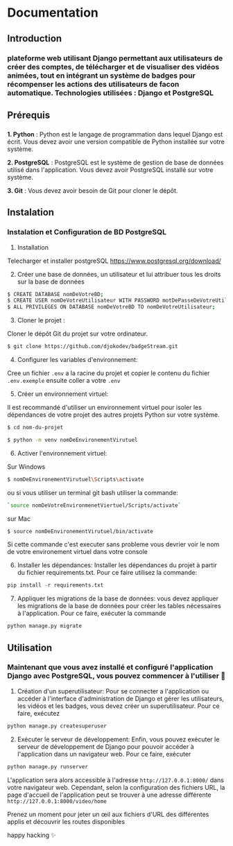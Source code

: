 # Documentation

## Introduction 
### plateforme web utilisant Django permettant aux utilisateurs de créer des comptes, de télécharger et de visualiser des vidéos animées,  tout en intégrant un système de badges pour récompenser les actions des utilisateurs de facon automatique. Technologies utilisées : Django et PostgreSQL ###

## Prérequis
### 

**1. Python**  : Python est le langage de programmation dans lequel Django est écrit. Vous devez avoir une version compatible de Python installée sur votre système. 
    
**2. PostgreSQL** : PostgreSQL est le système de gestion de base de données utilisé dans l'application. Vous devez avoir PostgreSQL installé sur votre système.

**3. Git** : Vous devez avoir besoin de Git pour cloner le dépôt. 

###

## Instalation

### Instalation et Configuration de BD PostgreSQL

1. Installation

Telecharger et installer postgreSQL https://www.postgresql.org/download/

2. Créer une base de données, un utilisateur et lui attribuer tous les droits sur la base de données

```bash
$ CREATE DATABASE nomDeVotreBD;
$ CREATE USER nomDeVotreUtilisateur WITH PASSWORD motDePasseDeVotreUtilisateur;
$ ALL PRIVILEGES ON DATABASE nomDeVotreBD TO nomDeVotreUtilisateur;
```

3. Cloner le projet :

Cloner le dépôt Git du projet sur votre ordinateur.

```bash
$ git clone https://github.com/djokodev/badgeStream.git
```
    
4. Configurer les variables d'environnement:

Cree un fichier `.env` a la racine du projet et copier le contenu du fichier `.env.exemple` ensuite coller a votre `.env`
    
5. Créer un environnement virtuel:

Il est recommandé d'utiliser un environnement virtuel pour isoler les dépendances de votre projet des autres projets Python sur votre système.

```bash
$ cd nom-du-projet 
```

```bash
$ python -m venv nomDeEnvironementVirutuel
```

6. Activer l'environnement virtuel:

Sur Windows 
```bash
$ nomDeEnvironementVirutuel\Scripts\activate
```
ou  si vous utiliser un terminal git bash utiliser la commande:
```bash
`source nomDeVotreEnvironmenetViertuel/Scripts/activate`
```

sur Mac
```bash
$ source nomDeEnvironementVirutuel/bin/activate 
```

Si cette commande c'est executer sans probleme vous devrier voir le nom de votre environement virtuel dans votre console

6. Installer les dépendances: Installer les dépendances du projet à partir du fichier requirements.txt. Pour ce faire utilisez la commande:
```python
pip install -r requirements.txt
```

7. Appliquer les migrations de la base de données: vous devez appliquer les migrations de la base de données pour créer les tables nécessaires à l'application. Pour ce faire, exécuter la commande
```python
python manage.py migrate
```

## Utilisation 

### Maintenant que vous avez installé et configuré l'application Django avec PostgreSQL, vous pouvez commencer à l'utiliser 🙂  

1. Création d'un superutilisateur: Pour se connecter a l'application ou accéder à l'interface d'administration de Django et gérer les utilisateurs, les vidéos et les badges, vous devez créer un superutilisateur. Pour ce faire, exécutez 
```python
python manage.py createsuperuser
```

2. Exécuter le serveur de développement: Enfin, vous pouvez exécuter le serveur de développement de Django pour pouvoir accéder à l'application dans un navigateur web. Pour ce faire, exécuter 
```python
python manage.py runserver
```

L'application sera alors accessible à l'adresse `http://127.0.0.1:8000/` dans votre navigateur web. Cependant, selon la configuration des fichiers URL, la page d'accueil de l'application peut se trouver à une adresse différente `http://127.0.0.1:8000/video/home`

Prenez un moment pour jeter un œil aux fichiers d'URL des différentes applis et découvrir les routes disponibles

happy hacking ✨




